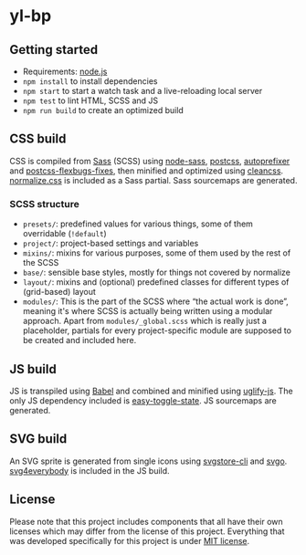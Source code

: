 # yl-bp

## Getting started

-   Requirements: [node.js](http://nodejs.org)
-   `npm install` to install dependencies
-   `npm start` to start a watch task and a live-reloading local server
-   `npm test` to lint HTML, SCSS and JS
-   `npm run build` to create an optimized build

## CSS build

CSS is compiled from [Sass](http://sass-lang.com) (SCSS) using [node-sass](https://www.npmjs.com/package/node-sass), [postcss](https://www.npmjs.com/package/postcss-cli), [autoprefixer](https://www.npmjs.com/package/autoprefixer) and [postcss-flexbugs-fixes](https://www.npmjs.com/package/postcss-flexbugs-fixes), then minified and optimized using [cleancss](https://www.npmjs.com/package/clean-css). [normalize.css](https://www.npmjs.com/package/node-normalize-scss) is included as a Sass partial. Sass sourcemaps are generated.

### SCSS structure

-   `presets/`: predefined values for various things, some of them overridable (`!default`)
-   `project/`: project-based settings and variables
-   `mixins/`: mixins for various purposes, some of them used by the rest of the SCSS
-   `base/`: sensible base styles, mostly for things not covered by normalize
-   `layout/`: mixins and (optional) predefined classes for different types of (grid-based) layout
-   `modules/`: This is the part of the SCSS where “the actual work is done”, meaning it's where SCSS is actually being written using a modular approach. Apart from `modules/_global.scss` which is really just a placeholder, partials for every project-specific module are supposed to be created and included here.

## JS build

JS is transpiled using [Babel](https://babeljs.io) and combined and minified using [uglify-js](https://www.npmjs.com/package/uglify-js). The only JS dependency included is [easy-toggle-state](https://www.npmjs.com/package/easy-toggle-state). JS sourcemaps are generated.

## SVG build

An SVG sprite is generated from single icons using [svgstore-cli](https://github.com/svgstore/svgstore-cli) and [svgo](https://www.npmjs.com/package/svgo). [svg4everybody](https://www.npmjs.com/package/svg4everybody) is included in the JS build.

## License

Please note that this project includes components that all have their own licenses which may differ from the license of this project. Everything that was developed specifically for this project is under [MIT license](https://github.com/yellowled/yl-bp/blob/master/LICENSE.md).

